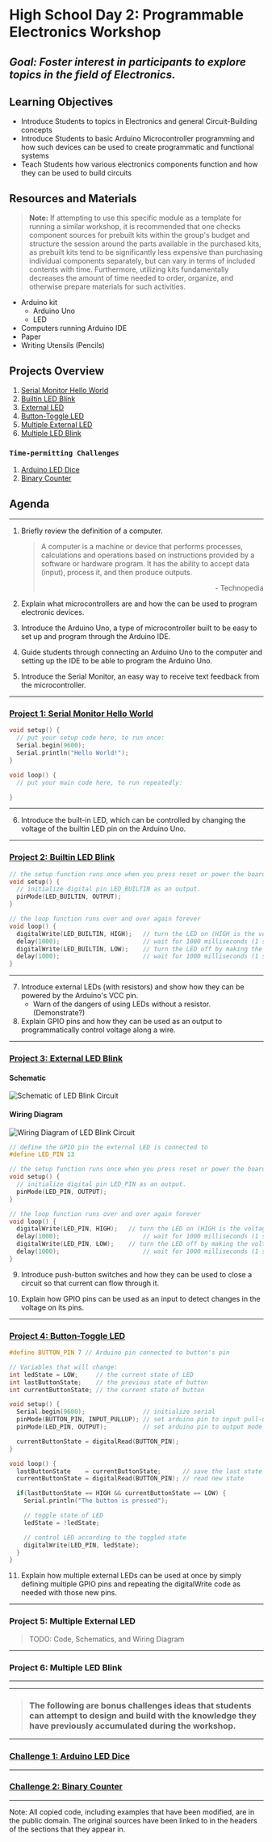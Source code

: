# High School Day 2: Programmable Electronics Workshop

## *Goal: Foster interest in participants to explore topics in the field of Electronics.*

## Learning Objectives

- Introduce Students to topics in Electronics and general Circuit-Building concepts
- Introduce Students to basic Arduino Microcontroller programming and how such devices can be used to create programmatic and functional systems
- Teach Students how various electronics components function and how they can be used to build circuits

## Resources and Materials

> **Note:** If attempting to use this specific module as a template for running a similar workshop, it is recommended that one checks component sources for prebuilt kits within the group's budget and structure the session around the parts available in the purchased kits, as prebuilt kits tend to be significantly less expensive than purchasing individual components separately, but can vary in terms of included contents with time. Furthermore, utilizing kits fundamentally decreases the amount of time needed to order, organize, and otherwise prepare materials for such activities.

[//]: # (TODO)

- Arduino kit
  - Arduino Uno
  - LED
- Computers running Arduino IDE
- Paper
- Writing Utensils (Pencils)

## Projects Overview

1. [Serial Monitor Hello World](#project-1-serial-monitor-hello-worldhttpsarduinogetstartedcomtutorialsarduino-hello-world)
2. [Builtin LED Blink](#project-2-builtin-led-blinkhttpswwwarduinoccentutorialbuiltinexamplesblink)
3. [External LED](#project-3-external-led-blinkhttpswwwarduinoccentutorialbuiltinexamplesblink)
4. [Button-Toggle LED](#project-4-button-toggle-ledhttpsarduinogetstartedcomtutorialsarduino-button-toggle-led)
5. [Multiple External LED](#project-5-multiple-external-led)
6. [Multiple LED Blink](#project-6-multiple-led-blink)

### `Time-permitting Challenges`

1. [Arduino LED Dice](#challenge-1-arduino-led-dicehttpscreatearduinoccprojecthubevdsled-dice-885cf1)
2. [Binary Counter](#challenge-2-binary-counterhttpscreatearduinoccprojecthubmadhurbajpaibinary-counter-using-leds-2089d9)

## Agenda

---

1. Briefly review the definition of a computer.
    > A computer is a machine or device that performs processes, calculations and operations based on instructions provided by a software or hardware program. It has the ability to accept data (input), process it, and then produce outputs.
    > <div style="text-align: right"> - Technopedia </div>

2. Explain what microcontrollers are and how the can be used to program electronic devices.

3. Introduce the Arduino Uno, a type of microcontroller built to be easy to set up and program through the Arduino IDE.

4. Guide students through connecting an Arduino Uno to the computer and setting up the IDE to be able to program the Arduino Uno.

5. Introduce the Serial Monitor, an easy way to receive text feedback from the microcontroller.

---

### [**Project 1: Serial Monitor Hello World**](https://arduinogetstarted.com/tutorials/arduino-hello-world)

```cpp
void setup() {
  // put your setup code here, to run once:
  Serial.begin(9600);
  Serial.println("Hello World!");
}

void loop() {
  // put your main code here, to run repeatedly:

}
```

---

6. Introduce the built-in LED, which can be controlled by changing the voltage of the builtin LED pin on the Arduino Uno.

---

### [**Project 2: Builtin LED Blink**](https://www.arduino.cc/en/Tutorial/BuiltInExamples/Blink)

```cpp
// the setup function runs once when you press reset or power the board
void setup() {
  // initialize digital pin LED_BUILTIN as an output.
  pinMode(LED_BUILTIN, OUTPUT);
}

// the loop function runs over and over again forever
void loop() {
  digitalWrite(LED_BUILTIN, HIGH);   // turn the LED on (HIGH is the voltage level)
  delay(1000);                       // wait for 1000 milliseconds (1 second)
  digitalWrite(LED_BUILTIN, LOW);    // turn the LED off by making the voltage LOW
  delay(1000);                       // wait for 1000 milliseconds (1 second)
}
```

---

7. Introduce external LEDs (with resistors) and show how they can be powered by the Arduino's VCC pin.
    - Warn of the dangers of using LEDs without a resistor. (Demonstrate?)
8. Explain GPIO pins and how they can be used as an output to programmatically control voltage along a wire.

---

### [**Project 3: External LED Blink**](https://www.arduino.cc/en/Tutorial/BuiltInExamples/Blink)

#### Schematic

![Schematic of LED Blink Circuit](image/hsd2_lessonPlan/1653837032396.png)

#### Wiring Diagram

![Wiring Diagram of LED Blink Circuit](image/hsd2_lessonPlan/1653837089888.png)

```cpp
// define the GPIO pin the external LED is connected to
#define LED_PIN 13

// the setup function runs once when you press reset or power the board
void setup() {
  // initialize digital pin LED_PIN as an output.
  pinMode(LED_PIN, OUTPUT);
}

// the loop function runs over and over again forever
void loop() {
  digitalWrite(LED_PIN, HIGH);   // turn the LED on (HIGH is the voltage level)
  delay(1000);                       // wait for 1000 milliseconds (1 second)
  digitalWrite(LED_PIN, LOW);    // turn the LED off by making the voltage LOW
  delay(1000);                       // wait for 1000 milliseconds (1 second)
}
```

9. Introduce push-button switches and how they can be used to close a circuit so that current can flow through it.

10. Explain how GPIO pins can be used as an input to detect changes in the voltage on its pins.

---

### [**Project 4: Button-Toggle LED**](https://arduinogetstarted.com/tutorials/arduino-button-toggle-led)

```cpp
#define BUTTON_PIN 7 // Arduino pin connected to button's pin

// Variables that will change:
int ledState = LOW;     // the current state of LED
int lastButtonState;    // the previous state of button
int currentButtonState; // the current state of button

void setup() {
  Serial.begin(9600);                // initialize serial
  pinMode(BUTTON_PIN, INPUT_PULLUP); // set arduino pin to input pull-up mode
  pinMode(LED_PIN, OUTPUT);          // set arduino pin to output mode

  currentButtonState = digitalRead(BUTTON_PIN);
}

void loop() {
  lastButtonState    = currentButtonState;      // save the last state
  currentButtonState = digitalRead(BUTTON_PIN); // read new state

  if(lastButtonState == HIGH && currentButtonState == LOW) {
    Serial.println("The button is pressed");

    // toggle state of LED
    ledState = !ledState;

    // control LED according to the toggled state
    digitalWrite(LED_PIN, ledState); 
  }
}
```

11. Explain how multiple external LEDs can be used at once by simply defining multiple GPIO pins and repeating the digitalWrite code as needed with those new pins.

---

### **Project 5: Multiple External LED**

> TODO: Code, Schematics, and Wiring Diagram

---

### **Project 6: Multiple LED Blink**

---
---

> ### The following are bonus challenges ideas that students can attempt to design and build with the knowledge they have previously accumulated during the workshop.

---

### [**Challenge 1: Arduino LED Dice**](https://create.arduino.cc/projecthub/EvdS/led-dice-885cf1)

---

### [**Challenge 2: Binary Counter**](https://create.arduino.cc/projecthub/Madhur_Bajpai/binary-counter-using-leds-2089d9)

---

Note: All copied code, including examples that have been modified, are in the public domain. The original sources have been linked to in the headers of the sections that they appear in.
